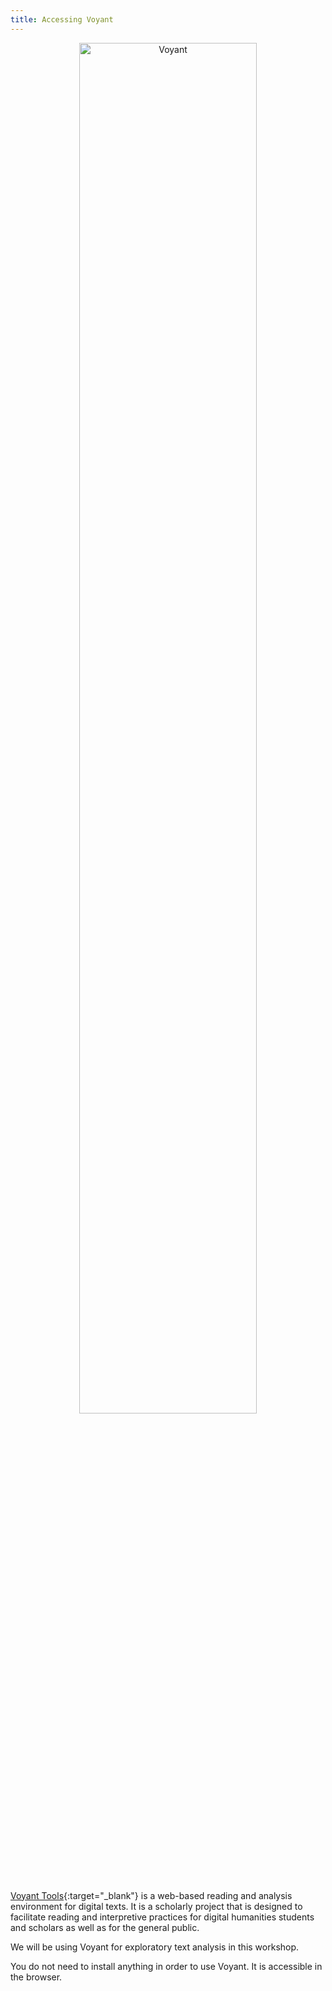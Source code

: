 ```yaml
---
title: Accessing Voyant
---
```


<center><img src="https://shanghai.hosting.nyu.edu/data/workshops/voyant.png" alt="Voyant" width="75%"/></center>

<br>

[Voyant Tools](https://voyant-tools.org){:target="_blank"} is a web-based reading and analysis environment for digital texts. It is a scholarly project that is designed to facilitate reading and interpretive practices for digital humanities students and scholars as well as for the general public.

We will be using Voyant for exploratory text analysis in this workshop.

You do not need to install anything in order to use Voyant. It is accessible in the browser.





